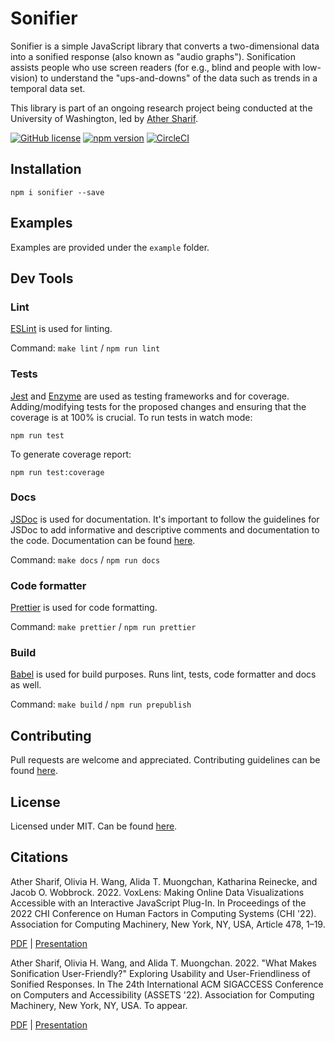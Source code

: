 # Sonifier

Sonifier is a simple JavaScript library that converts a two-dimensional data into a sonified response (also known as "audio graphs"). Sonification assists people who use screen readers (for e.g., blind and people with low-vision) to understand the "ups-and-downs" of the data such as trends in a temporal data set. 

This library is part of an ongoing research project being conducted at the University of Washington, led by [Ather Sharif](https://athersharif.me).

[![GitHub license](https://img.shields.io/badge/license-MIT-blue.svg)](https://github.com/athersharif/sonifier/blob/master/LICENSE) [![npm version](https://img.shields.io/npm/v/sonifier.svg?style=flat)](https://www.npmjs.com/package/sonifier) [![CircleCI](https://circleci.com/gh/athersharif/sonifier/tree/main.svg?style=svg)](https://circleci.com/gh/athersharif/sonifier/?branch=main)

## Installation

```npm i sonifier --save```

## Examples

Examples are provided under the `example` folder.

## Dev Tools

### Lint

[ESLint](https://github.com/eslint/eslint) is used for linting.

Command: `make lint` / `npm run lint`

### Tests

[Jest](https://jestjs.io/) and [Enzyme](https://airbnb.io/enzyme/) are used as testing frameworks and for coverage. Adding/modifying tests for the proposed changes and ensuring that the coverage is at 100% is crucial. To run tests in watch mode:

`npm run test`

To generate coverage report:

`npm run test:coverage`

### Docs

[JSDoc](https://github.com/jsdoc/jsdoc) is used for documentation. It's important to follow the guidelines for JSDoc to add informative and descriptive comments and documentation to the code. Documentation can be found [here](https://athersharif.github.io/sonifier/).

Command: `make docs` / `npm run docs`

### Code formatter

[Prettier](https://github.com/prettier/prettier) is used for code formatting.

Command: `make prettier` / `npm run prettier`

### Build

[Babel](https://babeljs.io/) is used for build purposes. Runs lint, tests, code formatter and docs as well.

Command: `make build` / `npm run prepublish`

## Contributing

Pull requests are welcome and appreciated. Contributing guidelines can be found [here](https://github.com/athersharif/sonifier/blob/master/CONTRIBUTING.md).

## License

Licensed under MIT. Can be found [here](https://github.com/athersharif/sonifier/blob/master/LICENSE).

## Citations

Ather Sharif, Olivia H. Wang, Alida T. Muongchan, Katharina Reinecke, and Jacob O. Wobbrock. 2022. VoxLens: Making Online Data Visualizations Accessible with an Interactive JavaScript Plug-In. In Proceedings of the 2022 CHI Conference on Human Factors in Computing Systems (CHI '22). Association for Computing Machinery, New York, NY, USA, Article 478, 1–19.

[PDF](https://athersharif.me/documents/chi-2022-voxlens.pdf) | [Presentation](https://www.youtube.com/watch?v=_ACIJafIRuU)

Ather Sharif, Olivia H. Wang, and Alida T. Muongchan. 2022. "What Makes Sonification User-Friendly?" Exploring Usability and User-Friendliness of Sonified Responses. In The 24th International ACM SIGACCESS Conference on Computers and Accessibility (ASSETS '22). Association for Computing Machinery, New York, NY, USA. To appear.

[PDF](https://athersharif.me/documents/assets-2022-sonification.pdf) | [Presentation]()
